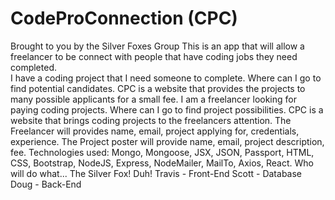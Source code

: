 # CodeProConnection (CPC) 
  Brought to you by the Silver Foxes Group
  This is an app that will allow a freelancer to be connect with people that have coding jobs they need completed.  
  I have a coding project that I need someone to complete.  Where can I go to find potential candidates.  CPC is a website that provides the projects to many possible applicants for a small fee.
  I am a freelancer looking for paying coding projects.  Where can I go to find project possibilities.  CPC is a website that brings coding projects  to the freelancers attention.
  The Freelancer will provides name, email, project applying for, credentials, experience.
  The Project poster will provide name, email, project description, fee.
  Technologies used:
Mongo, Mongoose, JSX, JSON, Passport, HTML, CSS, Bootstrap, NodeJS, Express, NodeMailer, MailTo, Axios, React.
Who will do what...
The Silver Fox!  Duh!
Travis - Front-End
Scott - Database
Doug - Back-End





